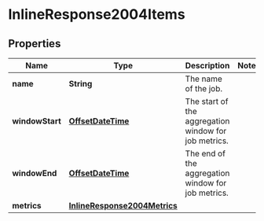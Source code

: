 

# InlineResponse2004Items

## Properties

Name | Type | Description | Notes
------------ | ------------- | ------------- | -------------
**name** | **String** | The name of the job. | 
**windowStart** | [**OffsetDateTime**](OffsetDateTime.md) | The start of the aggregation window for job metrics. | 
**windowEnd** | [**OffsetDateTime**](OffsetDateTime.md) | The end of the aggregation window for job metrics. | 
**metrics** | [**InlineResponse2004Metrics**](InlineResponse2004Metrics.md) |  | 



